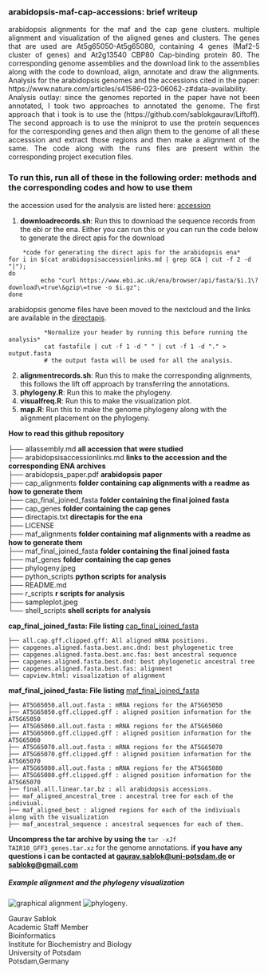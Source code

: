 ### arabidopsis-maf-cap-accessions: brief writeup
<div align = "justify"> arabidopsis alignments for the maf and the cap gene clusters. multiple alignment and visualization of the aligned genes and clusters. The genes that are used are At5g65050-At5g65080, containing 4 genes (Maf2-5 cluster of genes) and At2g13540 CBP80 Cap-binding protein 80. The corresponding genome assemblies and the download link to the assemblies along with the code to download, align, annotate and draw the alignments. Analysis for the arabidopsis genomes and the accessions cited in the paper: https://www.nature.com/articles/s41586-023-06062-z#data-availability.
          Analysis outlay: since the genomes reported in the paper have not been annotated, I took two approaches to annotated the genome. The first approach that i took is to use the (https://github.com/sablokgaurav/Liftoff). The second approach is to use the miniprot to use the protein sequences for the corresponding genes and then align them to the genome of all these accesssion and extract those regions and then make a alignment of the same. The code along with the runs files are present within the corresponding project execution files.</div> 

### To run this, run all of these in the following order: methods and the corresponding codes and how to use them 
the accession used for the analysis are listed here: [accession](https://github.com/sablokgaurav/arabidopsis_maf_cap_accessions/blob/main/arabidopsisaccessionlinks.md) 
1. **downloadrecords.sh**: Run this to download the sequence records from the ebi or the ena. Either you can run this or you can run the code below to generate the direct apis for the download 
```
    *code for generating the direct apis for the arabidopsis ena*
for i in $(cat arabidopsisaccessionlinks.md | grep GCA | cut -f 2 -d "|");
do
         echo "curl https://www.ebi.ac.uk/ena/browser/api/fasta/$i.1\?download\=true\&gzip\=true -o $i.gz";
done
```
arabidopsis genome files have been moved to the nextcloud and the links are available in the [directapis](https://github.com/sablokgaurav/arabidopsis-maf-cap-accessions/blob/main/directapis.txt). 
```
          *Normalize your header by running this before running the analysis*
          cat fastafile | cut -f 1 -d " " | cut -f 1 -d "." > output.fasta
          # the output fasta will be used for all the analysis. 
```

2. **alignmentrecords.sh**: Run this to make the corresponding alignments, this follows the lift off approach by transferring the annotations. 
4. **phylogeny.R**: Run this to make the phylogeny. 
5. **visualfreq.R**: Run this to make the visualization plot. 
6. **map.R**: Run this to make the genome phylogeny along with the alignment placement on the phylogeny.

**How to read this github repository** 

├── allassembly.md **all accession that were studied** \
├── arabidopsisaccessionlinks.md **links to the accession and the corresponding ENA archives** \
├── arabidopsis_paper.pdf **arabidopsis paper** \
├── cap_alignments **folder containing cap alignments with a readme as how to generate them** \
├── cap_final_joined_fasta **folder containing the final joined fasta** \
├── cap_genes **folder containing the cap genes** \
├── directapis.txt **directapis for the ena** \
├── LICENSE \
├── maf_alignments **folder containing maf alignments with a readme as how to generate them** \
├── maf_final_joined_fasta **folder containing the final joined fasta** \
├── maf_genes  **folder containing the cap genes** \
├── phylogeny.jpeg \
├── python_scripts **python scripts for analysis** \
├── README.md \
├── r_scripts **r scripts for analysis** \
├── sampleplot.jpeg \
└── shell_scripts **shell scripts for analysis** 

**cap_final_joined_fasta: File listing** [cap_final_joined_fasta](https://github.com/codeearn/arabidopsis-maf-cap-accessions/tree/main/cap_final_joined_fasta)
```
├── all.cap.gff.clipped.gff: All aligned mRNA positions. 
├── capgenes.aligned.fasta.best.anc.dnd: best phylogenetic tree 
├── capgenes.aligned.fasta.best.anc.fas: best ancestral sequence 
├── capgenes.aligned.fasta.best.dnd: best phylogenetic ancestral tree 
├── capgenes.aligned.fasta.best.fas: alignment 
└── capview.html: visualization of alignment
```

**maf_final_joined_fasta: File listing** [maf_final_joined_fasta](https://github.com/codeearn/arabidopsis-maf-cap-accessions/tree/main/maf_final_joined_fasta)
```
├── AT5G65050.all.out.fasta : mRNA regions for the AT5G65050
├── AT5G65050.gff.clipped.gff : aligned position information for the AT5G65050
├── AT5G65060.all.out.fasta : mRNA regions for the AT5G65060
├── AT5G65060.gff.clipped.gff : aligned position information for the AT5G65060
├── AT5G65070.all.out.fasta : mRNA regions for the AT5G65070
├── AT5G65070.gff.clipped.gff : aligned position information for the AT5G65070
├── AT5G65080.all.out.fasta : mRNA regions for the AT5G65080
├── AT5G65080.gff.clipped.gff : aligned position information for the AT5G65070
├── final.all.linear.tar.bz : all arabidopsis accessions.
├── maf_aligned_ancestral_tree : ancestral tree for each of the indiviual.
├── maf_aligned_best : aligned regions for each of the indiviuals along with the visualization
├── maf_ancestral_sequence : ancestral sequences for each of them.
```

**Uncompress the tar archive by using the** ``` tar -xJf TAIR10_GFF3_genes.tar.xz ``` for the genome annotations.
**if you have any questions i can be contacted at gaurav.sablok@uni-potsdam.de or sablokg@gmail.com**

##### Example alignment and the phylogeny visualization 
![graphical alignment](https://github.com/sablokgaurav/arabidopsis_maf_cap_acessions_alignments/blob/main/sampleplot.jpeg)
![phylogeny](https://github.com/sablokgaurav/arabidopsis_maf_cap_accessions_alignments/blob/main/phylogeny.jpeg).

Gaurav Sablok \
Academic Staff Member \
Bioinformatics \
Institute for Biochemistry and Biology \
University of Potsdam \
Potsdam,Germany 
